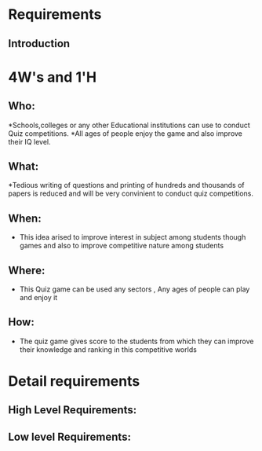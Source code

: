 # Requirements
## Introduction
 


# 4W&#39;s and 1&#39;H

## Who:
*Schools,colleges or any other Educational institutions can use to conduct Quiz competitions.
*All ages of people enjoy the game and also improve their IQ level.

## What:
*Tedious writing of questions and printing of hundreds and thousands of papers is reduced and will be very convinient to conduct quiz competitions.

## When:
* This idea arised to improve interest in subject among students though games and also to improve competitive nature among students

## Where:
* This Quiz game can be used any sectors , Any ages of people can play and enjoy it

## How:
* The quiz game gives score to the students from which they can improve their knowledge and ranking in this competitive worlds

# Detail requirements
## High Level Requirements: 


##  Low level Requirements:
 
